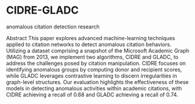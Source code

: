 # CIDRE-GLADC
anomalous citation detection research

Abstract
This paper explores advanced machine-learning techniques applied to citation networks to detect anomalous citation behaviors. Utilizing a dataset comprising a snapshot of the Microsoft Academic Graph (MAG) from 2013, we implement two algorithms, CIDRE and GLADC, to address the challenges posed by citation manipulation. CIDRE focuses on identifying anomalous groups by computing donor and recipient scores, while GLADC leverages contrastive learning to discern irregularities in graph-level structures. Our evaluation highlights the effectiveness of these models in detecting anomalous activities within academic citations, with CIDRE achieving a recall of 0.68 and GLADC achieving a recall of 0.74.

